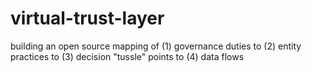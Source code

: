 # virtual-trust-layer
building an open source mapping of (1) governance duties to (2) entity practices to (3) decision "tussle" points to (4) data flows
